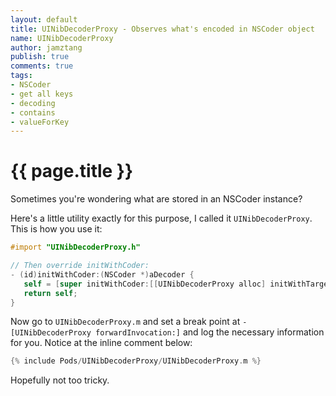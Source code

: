 ```yaml
--- 
layout: default
title: UINibDecoderProxy - Observes what's encoded in NSCoder object
name: UINibDecoderProxy
author: jamztang
publish: true
comments: true
tags:
- NSCoder
- get all keys
- decoding
- contains
- valueForKey
---
```


# {{ page.title }}

Sometimes you're wondering what are stored in an NSCoder instance?

Here's a little utility exactly for this purpose, I called it `UINibDecoderProxy`. This is how you use it:

```objective-c
#import "UINibDecoderProxy.h"

// Then override initWithCoder:
- (id)initWithCoder:(NSCoder *)aDecoder {
   self = [super initWithCoder:[[UINibDecoderProxy alloc] initWithTarget:aDecoder]];
   return self;
}
```

Now go to `UINibDecoderProxy.m` and set a break point at `-[UINibDecoderProxy forwardInvocation:]` and log the necessary information for you. Notice at the inline comment below:

```objective-c
{% include Pods/UINibDecoderProxy/UINibDecoderProxy.m %}
```

Hopefully not too tricky.
